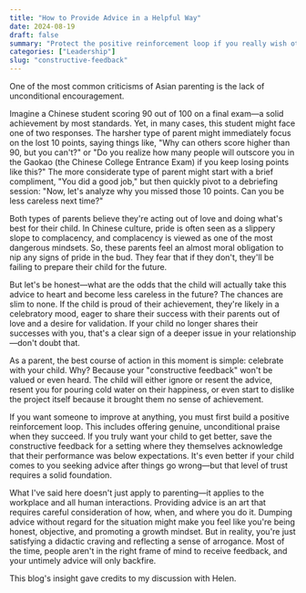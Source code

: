 ```yaml
---
title: "How to Provide Advice in a Helpful Way"
date: 2024-08-19
draft: false
summary: "Protect the positive reinforcement loop if you really wish others to grow"
categories: ["Leadership"]
slug: "constructive-feedback"
---
```


One of the most common criticisms of Asian parenting is the lack of unconditional encouragement.

Imagine a Chinese student scoring 90 out of 100 on a final exam—a solid achievement by most standards. Yet, in many cases, this student might face one of two responses. The harsher type of parent might immediately focus on the lost 10 points, saying things like, "Why can others score higher than 90, but you can't?" or "Do you realize how many people will outscore you in the Gaokao (the Chinese College Entrance Exam) if you keep losing points like this?" The more considerate type of parent might start with a brief compliment, "You did a good job," but then quickly pivot to a debriefing session: "Now, let's analyze why you missed those 10 points. Can you be less careless next time?"

Both types of parents believe they're acting out of love and doing what's best for their child. In Chinese culture, pride is often seen as a slippery slope to complacency, and complacency is viewed as one of the most dangerous mindsets. So, these parents feel an almost moral obligation to nip any signs of pride in the bud. They fear that if they don't, they'll be failing to prepare their child for the future.

But let's be honest—what are the odds that the child will actually take this advice to heart and become less careless in the future? The chances are slim to none. If the child is proud of their achievement, they're likely in a celebratory mood, eager to share their success with their parents out of love and a desire for validation. If your child no longer shares their successes with you, that's a clear sign of a deeper issue in your relationship—don't doubt that.

As a parent, the best course of action in this moment is simple: celebrate with your child. Why? Because your "constructive feedback" won't be valued or even heard. The child will either ignore or resent the advice, resent you for pouring cold water on their happiness, or even start to dislike the project itself because it brought them no sense of achievement.

If you want someone to improve at anything, you must first build a positive reinforcement loop. This includes offering genuine, unconditional praise when they succeed. If you truly want your child to get better, save the constructive feedback for a setting where they themselves acknowledge that their performance was below expectations. It's even better if your child comes to you seeking advice after things go wrong—but that level of trust requires a solid foundation.

What I've said here doesn't just apply to parenting—it applies to the workplace and all human interactions. Providing advice is an art that requires careful consideration of how, when, and where you do it. Dumping advice without regard for the situation might make you feel like you're being honest, objective, and promoting a growth mindset. But in reality, you're just satisfying a didactic craving and reflecting a sense of arrogance. Most of the time, people aren't in the right frame of mind to receive feedback, and your untimely advice will only backfire.

This blog's insight gave credits to my discussion with Helen.